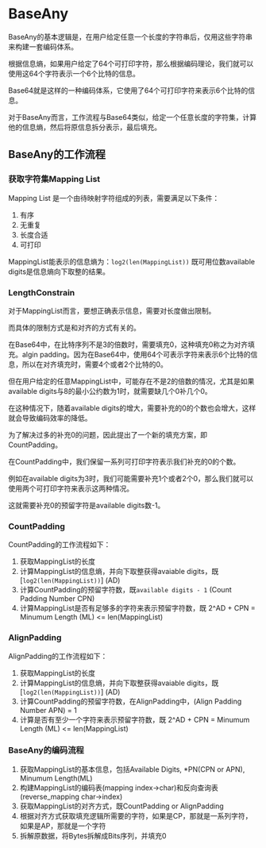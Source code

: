 # BaseAny

BaseAny的基本逻辑是，在用户给定任意一个长度的字符串后，仅用这些字符串来构建一套编码体系。

根据信息熵，如果用户给定了64个可打印字符，那么根据编码理论，我们就可以使用这64个字符表示一个6个比特的信息。

Base64就是这样的一种编码体系，它使用了64个可打印字符来表示6个比特的信息。

对于BaseAny而言，工作流程与Base64类似，给定一个任意长度的字符集，计算他的信息熵，然后将原信息拆分表示，最后填充。

## BaseAny的工作流程

### 获取字符集Mapping List
Mapping List 是一个由待映射字符组成的列表，需要满足以下条件：

1. 有序
2. 无重复
3. 长度合适
4. 可打印

MappingList能表示的信息熵为：`log2(len(MappingList))` 既可用位数available digits是信息熵向下取整的结果。

### LengthConstrain

对于MappingList而言，要想正确表示信息，需要对长度做出限制。

而具体的限制方式是和对齐的方式有关的。

在Base64中，在比特序列不是3的倍数时，需要填充0，这种填充0称之为对齐填充。algin padding。因为在Base64中，使用64个可表示字符来表示6个比特的信息，所以在对齐填充时，需要4个或者2个比特的0。

但在用户给定的任意MappingList中，可能存在不是2的倍数的情况，尤其是如果available digits与8的最小公约数为1时，就需要缺几个0补几个0。

在这种情况下，随着available digits的增大，需要补充的0的个数也会增大，这样就会导致编码效率的降低。

为了解决过多的补充0的问题，因此提出了一个新的填充方案，即CountPadding。

在CountPadding中，我们保留一系列可打印字符表示我们补充的0的个数。

例如在available digits为3时，我们可能需要补充1个或者2个0，那么我们就可以使用两个可打印字符来表示这两种情况。

这就需要补充0的预留字符是available digits数-1。

### CountPadding

CountPadding的工作流程如下：

1. 获取MappingList的长度
2. 计算MappingList的信息熵，并向下取整获得avaiable digits，既[`log2(len(MappingList))`] (AD)
3. 计算CountPadding的预留字符数，既`available digits - 1` (Count Padding Number CPN)
4. 计算MappingList是否有足够多的字符来表示预留字符数，既 2^AD + CPN = Minumum Length (ML) <= len(MappingList)

### AlignPadding

AlignPadding的工作流程如下：
1. 获取MappingList的长度
2. 计算MappingList的信息熵，并向下取整获得avaiable digits，既[`log2(len(MappingList))`] (AD)
3. 计算CountPadding的预留字符数，在AlignPadding中，(Align Padding Number APN) = 1
4. 计算是否有至少一个字符来表示预留字符数，既 2^AD + CPN = Minumum Length (ML) <= len(MappingList)

### BaseAny的编码流程

1. 获取MappingList的基本信息，包括Available Digits, *PN(CPN or APN), Minumum Length(ML)
2. 构建MappingList的编码表(mapping index->char)和反向查询表(reverse_mapping char->index)
3. 获取MappingList的对齐方式，既CountPadding or AlignPadding
4. 根据对齐方式获取填充逻辑所需要的字符，如果是CP，那就是一系列字符，如果是AP，那就是一个字符
5. 拆解原数据，将Bytes拆解成Bits序列，并填充0

